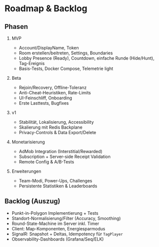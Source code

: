 # Roadmap & Backlog

## Phasen
1) MVP
   - Account/DisplayName, Token
   - Room erstellen/beitreten, Settings, Boundaries
   - Lobby Presence (Ready), Countdown, einfache Runde (Hide/Hunt), Tag-Ereignis
   - Basis-Tests, Docker Compose, Telemetrie light

2) Beta
   - Rejoin/Recovery, Offline-Toleranz
   - Anti-Cheat-Heuristiken, Rate-Limits
   - UI-Feinschliff, Onboarding
   - Erste Lasttests, Bugfixes

3) v1
   - Stabilität, Lokalisierung, Accessibility
   - Skalierung mit Redis Backplane
   - Privacy-Controls & Data Export/Delete

4) Monetarisierung
   - AdMob Integration (Interstitial/Rewarded)
   - Subscription + Server-side Receipt Validation
   - Remote Config & A/B-Tests

5) Erweiterungen
   - Team-Modi, Power-Ups, Challenges
   - Persistente Statistiken & Leaderboards

## Backlog (Auszug)
- Punkt-in-Polygon Implementierung + Tests
- Standort-Normalisierung/Filter (Accuracy, Smoothing)
- Round-State-Machine im Server inkl. Timer
- Client: Map-Komponenten, Energiesparmodus
- SignalR: Snapshot + Deltas, Idempotency für `TagPlayer`
- Observability-Dashboards (Grafana/Seq/ELK)

